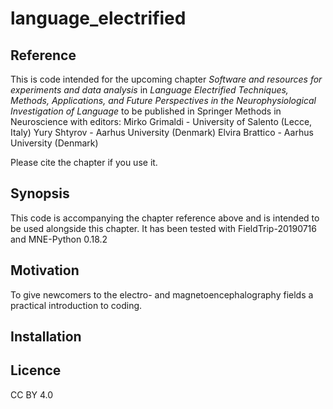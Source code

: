 # language_electrified

## Reference
This is code intended for the upcoming chapter _Software and resources for experiments and data analysis_ in _Language Electrified  Techniques, Methods, Applications, and Future Perspectives in the Neurophysiological Investigation of Language_ to be published in Springer Methods in Neuroscience with editors:
Mirko Grimaldi - University of Salento (Lecce, Italy)
Yury Shtyrov - Aarhus University (Denmark)
Elvira Brattico - Aarhus University (Denmark)

Please cite the chapter if you use it.

## Synopsis
This code is accompanying the chapter reference above and is intended to be used alongside this chapter.
It has been tested with FieldTrip-20190716 and MNE-Python 0.18.2

## Motivation
To give newcomers to the electro- and magnetoencephalography fields a practical introduction to coding.

## Installation

## Licence
CC BY 4.0
